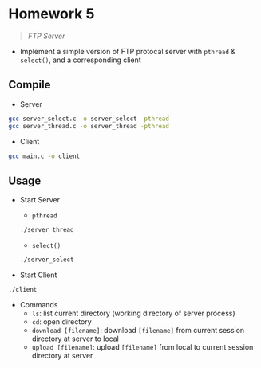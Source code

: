 # Homework 5

> *FTP Server*

* Implement a simple version of FTP protocal server with `pthread` & `select()`, and a corresponding client

## Compile

* Server

```bash
gcc server_select.c -o server_select -pthread
gcc server_thread.c -o server_thread -pthread
```

* Client

```bash
gcc main.c -o client
```

## Usage

* Start Server

  * `pthread`

  ```bash
  ./server_thread
  ```

  * `select()`

  ```bash
  ./server_select
  ```

* Start Client

```bash
./client
```

* Commands
  * `ls`: list current directory (working directory of server process)
  * `cd`: open directory
  * `download [filename]`: download `[filename]` from current session directory at server to local
  * `upload [filename]`: upload `[filename]` from local to current session directory at server
